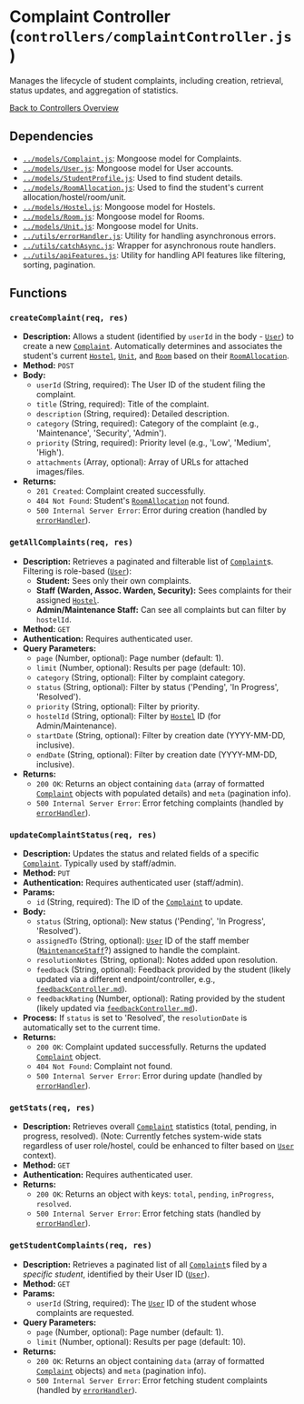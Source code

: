# Complaint Controller (`controllers/complaintController.js`)

Manages the lifecycle of student complaints, including creation, retrieval, status updates, and aggregation of statistics.

[Back to Controllers Overview](README.md)

## Dependencies

- [`../models/Complaint.js`](../models/Complaint.md): Mongoose model for Complaints.
- [`../models/User.js`](../models/User.md): Mongoose model for User accounts.
- [`../models/StudentProfile.js`](../models/StudentProfile.md): Used to find student details.
- [`../models/RoomAllocation.js`](../models/RoomAllocation.md): Used to find the student's current allocation/hostel/room/unit.
- [`../models/Hostel.js`](../models/Hostel.md): Mongoose model for Hostels.
- [`../models/Room.js`](../models/Room.md): Mongoose model for Rooms.
- [`../models/Unit.js`](../models/Unit.md): Mongoose model for Units.
- [`../utils/errorHandler.js`](../utils/errorHandler.md): Utility for handling asynchronous errors.
- [`../utils/catchAsync.js`](../utils/catchAsync.md): Wrapper for asynchronous route handlers.
- [`../utils/apiFeatures.js`](../utils/apiFeatures.md): Utility for handling API features like filtering, sorting, pagination.

## Functions

### `createComplaint(req, res)`

- **Description:** Allows a student (identified by `userId` in the body - [`User`](../models/User.md)) to create a new [`Complaint`](../models/Complaint.md). Automatically determines and associates the student's current [`Hostel`](../models/Hostel.md), [`Unit`](../models/Unit.md), and [`Room`](../models/Room.md) based on their [`RoomAllocation`](../models/RoomAllocation.md).
- **Method:** `POST`
- **Body:**
  - `userId` (String, required): The User ID of the student filing the complaint.
  - `title` (String, required): Title of the complaint.
  - `description` (String, required): Detailed description.
  - `category` (String, required): Category of the complaint (e.g., 'Maintenance', 'Security', 'Admin').
  - `priority` (String, required): Priority level (e.g., 'Low', 'Medium', 'High').
  - `attachments` (Array<String>, optional): Array of URLs for attached images/files.
- **Returns:**
  - `201 Created`: Complaint created successfully.
  - `404 Not Found`: Student's [`RoomAllocation`](../models/RoomAllocation.md) not found.
  - `500 Internal Server Error`: Error during creation (handled by [`errorHandler`](../utils/errorHandler.md)).

### `getAllComplaints(req, res)`

- **Description:** Retrieves a paginated and filterable list of [`Complaint`](../models/Complaint.md)s. Filtering is role-based ([`User`](../models/User.md)):
  - **Student:** Sees only their own complaints.
  - **Staff (Warden, Assoc. Warden, Security):** Sees complaints for their assigned [`Hostel`](../models/Hostel.md).
  - **Admin/Maintenance Staff:** Can see all complaints but can filter by `hostelId`.
- **Method:** `GET`
- **Authentication:** Requires authenticated user.
- **Query Parameters:**
  - `page` (Number, optional): Page number (default: 1).
  - `limit` (Number, optional): Results per page (default: 10).
  - `category` (String, optional): Filter by complaint category.
  - `status` (String, optional): Filter by status ('Pending', 'In Progress', 'Resolved').
  - `priority` (String, optional): Filter by priority.
  - `hostelId` (String, optional): Filter by [`Hostel`](../models/Hostel.md) ID (for Admin/Maintenance).
  - `startDate` (String, optional): Filter by creation date (YYYY-MM-DD, inclusive).
  - `endDate` (String, optional): Filter by creation date (YYYY-MM-DD, inclusive).
- **Returns:**
  - `200 OK`: Returns an object containing `data` (array of formatted [`Complaint`](../models/Complaint.md) objects with populated details) and `meta` (pagination info).
  - `500 Internal Server Error`: Error fetching complaints (handled by [`errorHandler`](../utils/errorHandler.md)).

### `updateComplaintStatus(req, res)`

- **Description:** Updates the status and related fields of a specific [`Complaint`](../models/Complaint.md). Typically used by staff/admin.
- **Method:** `PUT`
- **Authentication:** Requires authenticated user (staff/admin).
- **Params:**
  - `id` (String, required): The ID of the [`Complaint`](../models/Complaint.md) to update.
- **Body:**
  - `status` (String, optional): New status ('Pending', 'In Progress', 'Resolved').
  - `assignedTo` (String, optional): [`User`](../models/User.md) ID of the staff member ([`MaintenanceStaff`](../models/MaintenanceStaff.md)?) assigned to handle the complaint.
  - `resolutionNotes` (String, optional): Notes added upon resolution.
  - `feedback` (String, optional): Feedback provided by the student (likely updated via a different endpoint/controller, e.g., [`feedbackController.md`](feedbackController.md)).
  - `feedbackRating` (Number, optional): Rating provided by the student (likely updated via [`feedbackController.md`](feedbackController.md)).
- **Process:** If `status` is set to 'Resolved', the `resolutionDate` is automatically set to the current time.
- **Returns:**
  - `200 OK`: Complaint updated successfully. Returns the updated [`Complaint`](../models/Complaint.md) object.
  - `404 Not Found`: Complaint not found.
  - `500 Internal Server Error`: Error during update (handled by [`errorHandler`](../utils/errorHandler.md)).

### `getStats(req, res)`

- **Description:** Retrieves overall [`Complaint`](../models/Complaint.md) statistics (total, pending, in progress, resolved). (Note: Currently fetches system-wide stats regardless of user role/hostel, could be enhanced to filter based on [`User`](../models/User.md) context).
- **Method:** `GET`
- **Authentication:** Requires authenticated user.
- **Returns:**
  - `200 OK`: Returns an object with keys: `total`, `pending`, `inProgress`, `resolved`.
  - `500 Internal Server Error`: Error fetching stats (handled by [`errorHandler`](../utils/errorHandler.md)).

### `getStudentComplaints(req, res)`

- **Description:** Retrieves a paginated list of all [`Complaint`](../models/Complaint.md)s filed by a _specific student_, identified by their User ID ([`User`](../models/User.md)).
- **Method:** `GET`
- **Params:**
  - `userId` (String, required): The [`User`](../models/User.md) ID of the student whose complaints are requested.
- **Query Parameters:**
  - `page` (Number, optional): Page number (default: 1).
  - `limit` (Number, optional): Results per page (default: 10).
- **Returns:**
  - `200 OK`: Returns an object containing `data` (array of formatted [`Complaint`](../models/Complaint.md) objects) and `meta` (pagination info).
  - `500 Internal Server Error`: Error fetching student complaints (handled by [`errorHandler`](../utils/errorHandler.md)).
